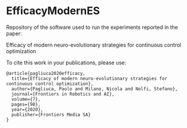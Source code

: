 # EfficacyModernES

Repository of the software used to run the experiments reported in the paper:

Efficacy of modern neuro-evolutionary strategies for continuous control optimization

To cite this work in your publications, please use:

```
@article{pagliuca2020efficacy,
  title={Efficacy of modern neuro-evolutionary strategies for continuous control optimization},
  author={Pagliuca, Paolo and Milano, Nicola and Nolfi, Stefano},
  journal={Frontiers in Robotics and AI},
  volume={7},
  pages={98},
  year={2020},
  publisher={Frontiers Media SA}
}
```
